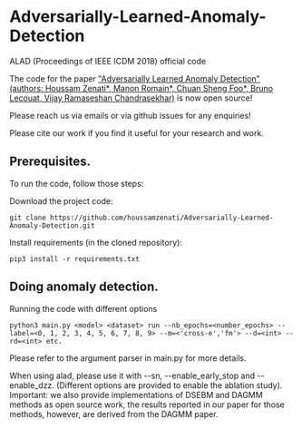 # Adversarially-Learned-Anomaly-Detection
ALAD (Proceedings of IEEE ICDM 2018) official code

The code for the paper ["Adversarially Learned Anomaly Detection" (authors: Houssam Zenati*, Manon Romain*, Chuan Sheng Foo*, Bruno Lecouat, Vijay Ramaseshan Chandrasekhar)](https://arxiv.org/abs/1812.02288) is now open source! 

Please reach us via emails or via github issues for any enquiries!

Please cite our work if you find it useful for your research and work.

## Prerequisites.
To run the code, follow those steps:

Download the project code:

```
git clone https://github.com/houssamzenati/Adversarially-Learned-Anomaly-Detection.git
```
Install requirements (in the cloned repository):

```
pip3 install -r requirements.txt
```


## Doing anomaly detection.

Running the code with different options

```
python3 main.py <model> <dataset> run --nb_epochs=<number_epochs> --label=<0, 1, 2, 3, 4, 5, 6, 7, 8, 9> --m=<'cross-e','fm'> --d=<int> --rd=<int> etc. 
```
Please refer to the argument parser in main.py for more details.

When using alad, please use it with --sn, --enable_early_stop and --enable_dzz. (Different options are provided to enable the ablation study).
Important: we also provide implementations of DSEBM and DAGMM methods as open source work, the results reported in our paper for those methods, however, are derived from the DAGMM paper.
